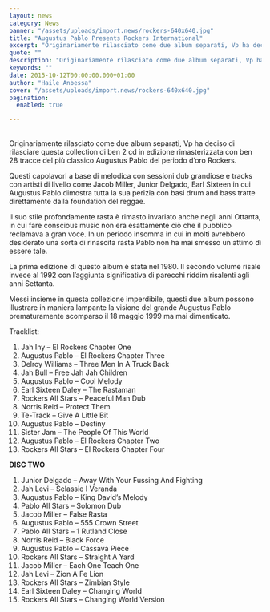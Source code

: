 ```yaml
---
layout: news
category: News
banner: "/assets/uploads/import.news/rockers-640x640.jpg"
title: "Augustus Pablo Presents Rockers International"
excerpt: "Originariamente rilasciato come due album separati, Vp ha deciso di rilasciare questa collection di ben 2 cd in edizione rimasterizzata con ben 28 tracce del più classico Augustus Pablo del periodo d’oro Rockers. Questi capolavori a base di melodica con sessioni dub grandiose e tracks con artisti di livello come Jacob Miller, Junior Delgado, Earl [&hellip"
quote: ""
description: "Originariamente rilasciato come due album separati, Vp ha deciso di rilasciare questa collection di ben 2 cd in edizione rimasterizzata con ben 28 tracce del più classico Augustus Pablo del periodo d’oro Rockers. Questi capolavori a base di melodica con sessioni dub grandiose e tracks con artisti di livello come Jacob Miller, Junior Delgado, Earl [&hellip"
keywords: ""
date: 2015-10-12T00:00:00.000+01:00
author: "Haile Anbessa"
cover: "/assets/uploads/import.news/rockers-640x640.jpg"
pagination:
  enabled: true

---
```


[](https://hotmc.com/wp-content/uploads/2015/10/rockers.jpg)  
Originariamente rilasciato come due album separati, Vp ha deciso di rilasciare questa collection di ben 2 cd in edizione rimasterizzata con ben 28 tracce del più classico Augustus Pablo del periodo d’oro Rockers.

Questi capolavori a base di melodica con sessioni dub grandiose e tracks con artisti di livello come Jacob Miller, Junior Delgado, Earl Sixteen in cui Augustus Pablo dimostra tutta la sua perizia con basi drum and bass tratte direttamente dalla foundation del reggae.

Il suo stile profondamente rasta è rimasto invariato anche negli anni Ottanta, in cui fare conscious music non era esattamente ciò che il pubblico reclamava a gran voce. In un periodo insomma in cui in molti avrebbero desiderato una sorta di rinascita rasta Pablo non ha mai smesso un attimo di essere tale.

La prima edizione di questo album è stata nel 1980\. Il secondo volume risale invece al 1992 con l’aggiunta significativa di parecchi riddim risalenti agli anni Settanta.

Messi insieme in questa collezione imperdibile, questi due album possono illustrare in maniera lampante la visione del grande Augustus Pablo prematuramente scomparso il 18 maggio 1999 ma mai dimenticato.

Tracklist:

1. Jah Iny – El Rockers Chapter One
2. Augustus Pablo – El Rockers Chapter Three
3. Delroy Williams – Three Men In A Truck Back
4. Jah Bull – Free Jah Jah Children
5. Augustus Pablo – Cool Melody
6. Earl Sixteen Daley – The Rastaman
7. Rockers All Stars – Peaceful Man Dub
8. Norris Reid – Protect Them
9. Te-Track – Give A Little Bit
10. Augustus Pablo – Destiny
11. Sister Jam – The People Of This World
12. Augustus Pablo – El Rockers Chapter Two
13. Rockers All Stars – El Rockers Chapter Four

**DISC TWO**

1. Junior Delgado – Away With Your Fussing And Fighting
2. Jah Levi – Selassie I Veranda
3. Augustus Pablo – King David’s Melody
4. Pablo All Stars – Solomon Dub
5. Jacob Miller – False Rasta
6. Augustus Pablo – 555 Crown Street
7. Pablo All Stars – 1 Rutland Close
8. Norris Reid – Black Force
9. Augustus Pablo – Cassava Piece
10. Rockers All Stars – Straight A Yard
11. Jacob Miller – Each One Teach One
12. Jah Levi – Zion A Fe Lion
13. Rockers All Stars – Zimbian Style
14. Earl Sixteen Daley – Changing World
15. Rockers All Stars – Changing World Version